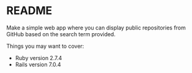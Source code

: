 # README

Make a simple web app where you can display public repositories from GitHub based on the
search term provided.

Things you may want to cover:

* Ruby version 2.7.4
* Rails version 7.0.4

